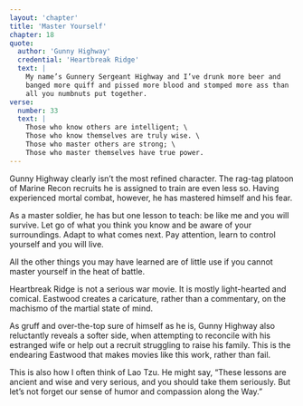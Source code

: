```yaml
---
layout: 'chapter'
title: 'Master Yourself'
chapter: 18
quote:
  author: 'Gunny Highway'
  credential: 'Heartbreak Ridge'
  text: |
    My name’s Gunnery Sergeant Highway and I’ve drunk more beer and
    banged more quiff and pissed more blood and stomped more ass than
    all you numbnuts put together.
verse:
  number: 33
  text: |
    Those who know others are intelligent; \
    Those who know themselves are truly wise. \
    Those who master others are strong; \
    Those who master themselves have true power.
---
```


Gunny Highway clearly isn’t the most refined character.
The rag-tag platoon of Marine Recon recruits he is assigned to train are even
less so. Having experienced mortal combat, however,
he has mastered himself and his fear.

As a master soldier,
he has but one lesson to teach: be like me and you will survive.
Let go of what you think you know and be aware of your surroundings.
Adapt to what comes next.
Pay attention, learn to control yourself and you will live.

All the other things you may have learned are of little use if you
cannot master yourself in the heat of battle.

Heartbreak Ridge is not a serious war movie.
It is mostly light-hearted and comical.
Eastwood creates a caricature, rather than a commentary,
on the machismo of the martial state of mind.

As gruff and over-the-top sure of himself as he is,
Gunny Highway also reluctantly reveals a softer side,
when attempting to reconcile with his estranged wife or help out
a recruit struggling to raise his family.
This is the endearing Eastwood that makes movies like this work,
rather than fail.

This is also how I often think of Lao Tzu.
He might say, “These lessons are ancient and wise and very serious,
and you should take them seriously.
But let’s not forget our sense of humor and compassion along the Way.”
